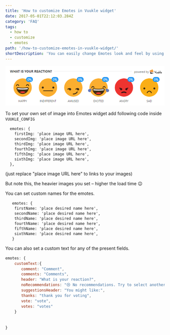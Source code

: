 ```yaml
---
title: 'How to customize Emotes in Vuukle widget'
date: 2017-05-01T22:12:03.284Z
category: 'FAQ'
tags:
  - how to
  - customize
  - emotes
path: '/how-to-customize-emotes-in-vuukle-widget/'
shortDescription: 'You can easily change Emotes look and feel by using your own images'
---
```


![Emote screen](./emote_img.png)

To set your own set of image into Emotes widget add following code inside `VUUKLE_CONFIG`

```
  emotes: {
    firstImg: 'place image URL here',
    secondImg: 'place image URL here',
    thirdImg: 'place image URL here',
    fourthImg: 'place image URL here',
    fifthImg: 'place image URL here',
    sixthImg: 'place image URL here',
  },
```

(just replace "place image URL here" to links to your images)

But note this, the heavier images you set – higher the load time 😉

You can set custom names for the emotes.

```
   emotes: {
    firstName: 'place desired name here',
    secondName: 'place desired name here',
    thirdName: 'place desired name here',
    fourthName: 'place desired name here',
    fifthName: 'place desired name here',
    sixthName: 'place desired name here',
   }
```

You can also set a custom text for any of the present fields.

```javascript
emotes: {
    customText:{
       comment: "Comment",
       comments: "Comments",
       header: "What is your reaction?",
       noRecommendations: "😢 No recommendations. Try to select another emote",
       suggestionsHeader: "You might like:",
       thanks: "thank you for voting",
       vote: "vote",
       votes: "votes"
    }


}
```
